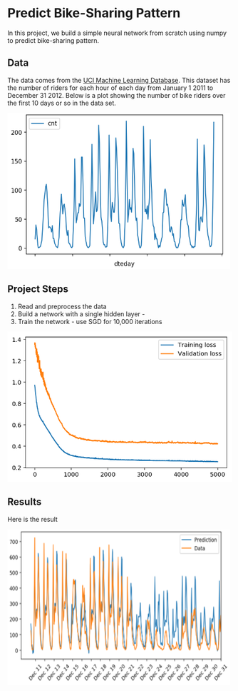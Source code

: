 # Predict Bike-Sharing Pattern
In this project, we build a simple neural network from scratch using numpy to predict bike-sharing pattern.

## Data
The data comes from the [UCI Machine Learning Database](https://archive.ics.uci.edu/ml/datasets/Bike+Sharing+Dataset). This dataset has the number of riders for each hour of each day from January 1 2011 to December 31 2012. Below is a plot showing the number of bike riders over the first 10 days or so in the data set.

<img src="https://github.com/yukiteb/Deep-Learning-Nanodegree/blob/master/PredictBikeSharing/bikeshare_data.png" width="500" height="350">

## Project Steps
1. Read and preprocess the data
2. Build a network with a single hidden layer - 
3. Train the network - use SGD for 10,000 iterations


![Training](https://github.com/yukiteb/Deep-Learning-Nanodegree/blob/master/PredictBikeSharing/bikeshare_train.png)

## Results
Here is the result

<img src="https://github.com/yukiteb/Deep-Learning-Nanodegree/blob/master/PredictBikeSharing/result.PNG" width="500" height="350">

